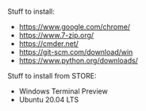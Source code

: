 Stuff to install:
- https://www.google.com/chrome/
- https://www.7-zip.org/
- https://cmder.net/
- https://git-scm.com/download/win
- https://www.python.org/downloads/


Stuff to install from STORE:
- Windows Terminal Preview
- Ubuntu 20.04 LTS
